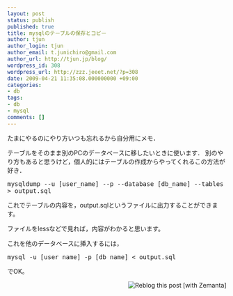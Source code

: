```yaml
---
layout: post
status: publish
published: true
title: mysqlのテーブルの保存とコピー
author: tjun
author_login: tjun
author_email: t.junichiro@gmail.com
author_url: http://tjun.jp/blog/
wordpress_id: 308
wordpress_url: http://zzz.jeeet.net/?p=308
date: 2009-04-21 11:35:08.000000000 +09:00
categories:
- db
tags:
- db
- mysql
comments: []
---
```

たまにやるのにやり方いつも忘れるから自分用にメモ．

テーブルをそのまま別のPCのデータベースに移したいときに使います．
別のやり方もあると思うけど，個人的にはテーブルの作成からやってくれるこの方法が好き．

<pre>mysqldump --u [user_name] --p --database [db_name] --tables [table_name]
> output.sql
</pre>

これでテーブルの内容を，output.sqlというファイルに出力することができます。

ファイルをlessなどで見れば，内容がわかると思います。

これを他のデータベースに挿入するには，
<pre>mysql -u [user_name] -p [db_name] < output.sql</pre>

でOK。


<div style="margin-top: 10px; height: 15px;" class="zemanta-pixie"><img style="border: medium none ; float: right;" class="zemanta-pixie-img" src="http://img.zemanta.com/reblog_e.png?x-id=f67683c2-f534-489c-b4e3-29a2b18de664" alt="Reblog this post [with Zemanta]"><span class="zem-script more-related"><script type="text/javascript" src="http://static.zemanta.com/readside/loader.js" defer="defer"></script></span></div>
